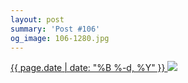 ```yaml
---
layout: post
summary: 'Post #106'
og_image: 106-1280.jpg
---
```


<p>
 <time>
  <a href="/106">
   {{ page.date | date: "%B %-d, %Y" }}
  </a>
 </time>
 <a href="/106">
  <img sizes="(min-width: 700px) 50vw, calc(100vw - 2rem)" src="{{ site.assets_url }}/106-640.jpg" srcset="{{ site.assets_url }}/106-1280.jpg 1280w, {{ site.assets_url }}/106-960.jpg 960w, {{ site.assets_url }}/106-640.jpg 640w, {{ site.assets_url }}/106-320.jpg 320w"/>
 </a>
</p>
